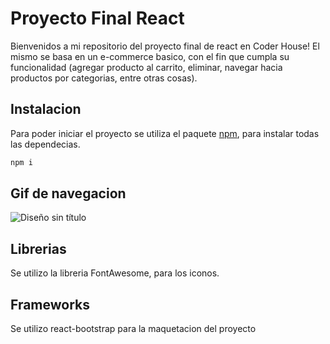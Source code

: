 # Proyecto Final React

Bienvenidos a mi repositorio del proyecto final de react en Coder House!
El mismo se basa en un e-commerce basico, con el fin que cumpla su funcionalidad (agregar producto al carrito, eliminar, navegar hacia productos por categorias, entre otras cosas).

## Instalacion
Para poder iniciar el proyecto se utiliza el paquete [npm](https://www.npmjs.com/), para instalar todas las dependecias.

```bash
npm i 
```

## Gif de navegacion
![Diseño sin título](https://user-images.githubusercontent.com/95722720/176322984-e7c112ae-6824-47e0-ac8d-360982baaab5.gif)

## Librerias
Se utilizo la libreria FontAwesome, para los iconos.

## Frameworks
Se utilizo react-bootstrap para la maquetacion del proyecto
